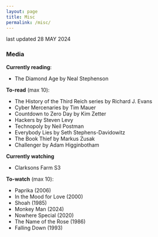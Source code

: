 ```yaml
---
layout: page
title: Misc
permalink: /misc/
---
```


last updated 28 MAY 2024

### Media
**Currently reading**:
- The Diamond Age by Neal Stephenson

**To-read** (max 10):
- The History of the Third Reich series by Richard J. Evans
- Cyber Mercenaries by Tim Mauer
- Countdown to Zero Day by Kim Zetter
- Hackers by Steven Levy
- Technopoly by Neil Postman
- Everybody Lies by Seth Stephens-Davidowitz
- The Book Thief by Markus Zusak
- Challenger by Adam Higginbotham

**Currently watching**
- Clarksons Farm S3

**To-watch** (max 10):
- Paprika (2006)
- In the Mood for Love (2000)
- Shoah (1985)
- Monkey Man (2024)
- Nowhere Special (2020)
- The Name of the Rose (1986)
- Falling Down (1993)

